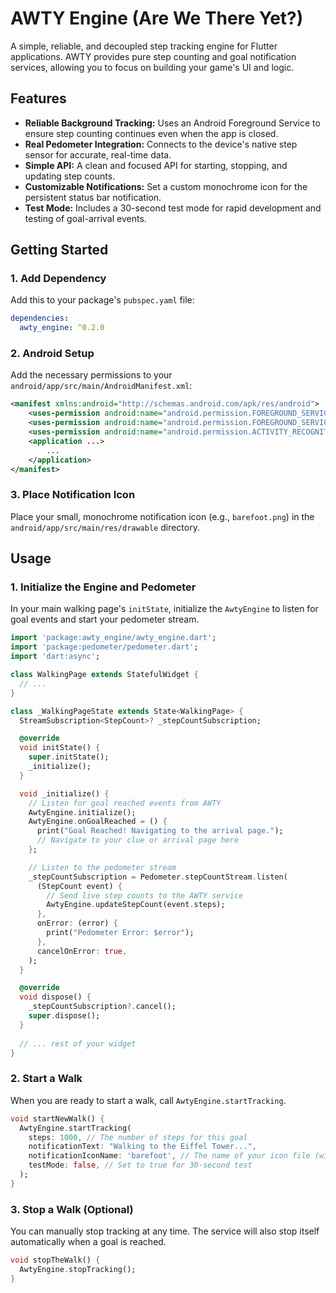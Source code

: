 # AWTY Engine (Are We There Yet?)

A simple, reliable, and decoupled step tracking engine for Flutter applications. AWTY provides pure step counting and goal notification services, allowing you to focus on building your game's UI and logic.

## Features

*   **Reliable Background Tracking:** Uses an Android Foreground Service to ensure step counting continues even when the app is closed.
*   **Real Pedometer Integration:** Connects to the device's native step sensor for accurate, real-time data.
*   **Simple API:** A clean and focused API for starting, stopping, and updating step counts.
*   **Customizable Notifications:** Set a custom monochrome icon for the persistent status bar notification.
*   **Test Mode:** Includes a 30-second test mode for rapid development and testing of goal-arrival events.

## Getting Started

### 1. Add Dependency

Add this to your package's `pubspec.yaml` file:

```yaml
dependencies:
  awty_engine: ^0.2.0
```

### 2. Android Setup

Add the necessary permissions to your `android/app/src/main/AndroidManifest.xml`:

```xml
<manifest xmlns:android="http://schemas.android.com/apk/res/android">
    <uses-permission android:name="android.permission.FOREGROUND_SERVICE" />
    <uses-permission android:name="android.permission.FOREGROUND_SERVICE_HEALTH" />
    <uses-permission android:name="android.permission.ACTIVITY_RECOGNITION" />
    <application ...>
        ...
    </application>
</manifest>
```

### 3. Place Notification Icon

Place your small, monochrome notification icon (e.g., `barefoot.png`) in the `android/app/src/main/res/drawable` directory.

## Usage

### 1. Initialize the Engine and Pedometer

In your main walking page's `initState`, initialize the `AwtyEngine` to listen for goal events and start your pedometer stream.

```dart
import 'package:awty_engine/awty_engine.dart';
import 'package:pedometer/pedometer.dart';
import 'dart:async';

class WalkingPage extends StatefulWidget {
  // ...
}

class _WalkingPageState extends State<WalkingPage> {
  StreamSubscription<StepCount>? _stepCountSubscription;

  @override
  void initState() {
    super.initState();
    _initialize();
  }

  void _initialize() {
    // Listen for goal reached events from AWTY
    AwtyEngine.initialize();
    AwtyEngine.onGoalReached = () {
      print("Goal Reached! Navigating to the arrival page.");
      // Navigate to your clue or arrival page here
    };

    // Listen to the pedometer stream
    _stepCountSubscription = Pedometer.stepCountStream.listen(
      (StepCount event) {
        // Send live step counts to the AWTY service
        AwtyEngine.updateStepCount(event.steps);
      },
      onError: (error) {
        print("Pedometer Error: $error");
      },
      cancelOnError: true,
    );
  }

  @override
  void dispose() {
    _stepCountSubscription?.cancel();
    super.dispose();
  }
  
  // ... rest of your widget
}
```

### 2. Start a Walk

When you are ready to start a walk, call `AwtyEngine.startTracking`.

```dart
void startNewWalk() {
  AwtyEngine.startTracking(
    steps: 1000, // The number of steps for this goal
    notificationText: "Walking to the Eiffel Tower...",
    notificationIconName: 'barefoot', // The name of your icon file (without extension)
    testMode: false, // Set to true for 30-second test
  );
}
```

### 3. Stop a Walk (Optional)

You can manually stop tracking at any time. The service will also stop itself automatically when a goal is reached.

```dart
void stopTheWalk() {
  AwtyEngine.stopTracking();
}
```

